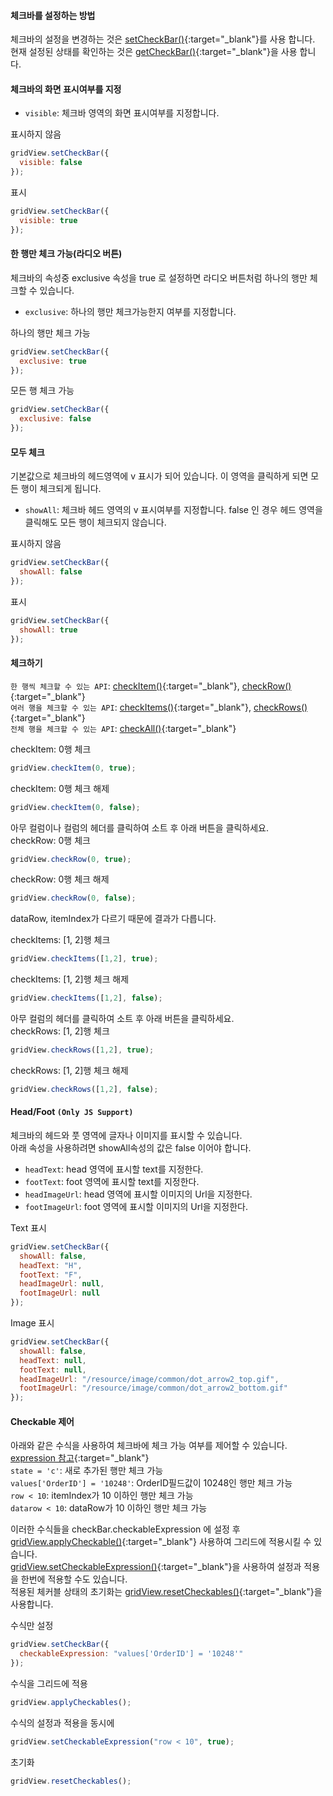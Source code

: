 #### 체크바를 설정하는 방법
체크바의 설정을 변경하는 것은 [setCheckBar()](http://help.realgrid.com/api/GridBase/setCheckBar/){:target="_blank"}를 사용 합니다.  
현재 설정된 상태를 확인하는 것은 [getCheckBar()](http://help.realgrid.com/api/GridBase/getCheckBar/){:target="_blank"}을 사용 합니다.

#### 체크바의 화면 표시여부를 지정   
- `visible`: 체크바 영역의 화면 표시여부를 지정합니다. 

<a class="btn primary small round lowercase" id="btnSetVisibleFalse">표시하지 않음</a>

```js
gridView.setCheckBar({
  visible: false  
});
```

<a class="btn primary small round lowercase" id="btnSetVisibleTrue">표시</a>

```js
gridView.setCheckBar({
  visible: true  
});
```

#### 한 행만 체크 가능(라디오 버튼) 
체크바의 속성중 exclusive 속성을 true 로 설정하면 라디오 버튼처럼 하나의 행만 체크할 수 있습니다.

- `exclusive`: 하나의 행만 체크가능한지 여부를 지정합니다.  

<a class="btn primary small round lowercase" id="btnSetExclusiveTrue">하나의 행만 체크 가능</a>

```js
gridView.setCheckBar({
  exclusive: true  
});
```

<a class="btn primary small round lowercase" id="btnSetExclusiveFalse">모든 행 체크 가능</a>

```js
gridView.setCheckBar({
  exclusive: false  
});
```

#### 모두 체크
기본값으로 체크바의 헤드영역에 v 표시가 되어 있습니다. 이 영역을 클릭하게 되면 모든 행이 체크되게 됩니다.  

- `showAll`: 체크바 헤드 영역의 v 표시여부를 지정합니다. false 인 경우 헤드 영역을 클릭해도 모든 행이 체크되지 않습니다.  

<a class="btn primary small round lowercase" id="btnSetShowAllFalse">표시하지 않음</a>

```js
gridView.setCheckBar({
  showAll: false  
});
```

<a class="btn primary small round lowercase" id="btnSetShowAllTrue">표시</a>

```js
gridView.setCheckBar({
  showAll: true  
});
```

#### 체크하기
`한 행씩 체크할 수 있는 API`: [checkItem()](http://help.realgrid.com/api/GridBase/checkItem/){:target="_blank"}, [checkRow()](http://help.realgrid.com/api/GridBase/checkRow/){:target="_blank"}  
`여러 행을 체크할 수 있는 API`: [checkItems()](http://help.realgrid.com/api/GridBase/checkItems/){:target="_blank"}, [checkRows()](http://help.realgrid.com/api/GridBase/checkRows/){:target="_blank"}  
`전체 행을 체크할 수 있는 API`: [checkAll()](http://help.realgrid.com/api/GridBase/checkAll/){:target="_blank"}  

<a class="btn primary small round lowercase" id="btnCheckItemTrue">checkItem: 0행 체크</a>

```js
gridView.checkItem(0, true);  
```

<a class="btn primary small round lowercase" id="btnCheckItemFalse">checkItem: 0행 체크 해제</a>

```js
gridView.checkItem(0, false);  
```

아무 컬럼이나 컬럼의 헤더를 클릭하여 소트 후 아래 버튼을 클릭하세요.  
<a class="btn primary small round lowercase" id="btnCheckRowTrue">checkRow: 0행 체크</a>

```js
gridView.checkRow(0, true);  
```

<a class="btn primary small round lowercase" id="btnCheckRowFalse">checkRow: 0행 체크 해제</a>

```js
gridView.checkRow(0, false);  
```
dataRow, itemIndex가 다르기 때문에 결과가 다릅니다.   

<a class="btn primary small round lowercase" id="btnCheckItemsTrue">checkItems: [1, 2]행 체크</a>

```js
gridView.checkItems([1,2], true);  
```

<a class="btn primary small round lowercase" id="btnCheckItemsFalse">checkItems: [1, 2]행 체크 해제</a>

```js
gridView.checkItems([1,2], false);  
```

아무 컬럼의 헤더를 클릭하여 소트 후 아래 버튼을 클릭하세요.  
<a class="btn primary small round lowercase" id="btnCheckRowsTrue">checkRows: [1, 2]행 체크</a>

```js
gridView.checkRows([1,2], true);  
```

<a class="btn primary small round lowercase" id="btnCheckRowsFalse">checkRows: [1, 2]행 체크 해제</a>

```js
gridView.checkRows([1,2], false);  
```

#### Head/Foot `(Only JS Support)`
체크바의 헤드와 풋 영역에 글자나 이미지를 표시할 수 있습니다.  
아래 속성을 사용하려면 showAll속성의 값은 false 이어야 합니다.

- `headText`: head 영역에 표시할 text를 지정한다.    
- `footText`: foot 영역에 표시할 text를 지정한다.   
- `headImageUrl`: head 영역에 표시할 이미지의 Url을 지정한다.  
- `footImageUrl`: foot 영역에 표시할 이미지의 Url을 지정한다.  

<a class="btn primary small round lowercase" id="btnSetText">Text 표시</a>

```js
gridView.setCheckBar({
  showAll: false,
  headText: "H",  
  footText: "F",
  headImageUrl: null,  
  footImageUrl: null  
});
```

<a class="btn primary small round lowercase" id="btnSetImage">Image 표시</a>

```js
gridView.setCheckBar({
  showAll: false,
  headText: null,  
  footText: null,
  headImageUrl: "/resource/image/common/dot_arrow2_top.gif",  
  footImageUrl: "/resource/image/common/dot_arrow2_bottom.gif"  
});
```

#### Checkable 제어
아래와 같은 수식을 사용하여 체크바에 체크 가능 여부를 제어할 수 있습니다. [expression 참고](http://help.realgrid.com/api/features/Expression/){:target="_blank"}  
`state = 'c'`: 새로 추가된 행만 체크 가능   
`values['OrderID'] = '10248'`: OrderID필드값이 10248인 행만 체크 가능   
`row < 10`: itemIndex가 10 이하인 행만 체크 가능    
`datarow < 10`: dataRow가 10 이하인 행만 체크 가능  

이러한 수식들을 checkBar.checkableExpression 에 설정 후 [gridView.applyCheckable()](http://help.realgrid.com/api/GridBase/applyCheckables/){:target="_blank"} 사용하여 그리드에 적용시킬 수 있습니다.  
[gridView.setCheckableExpression()](http://help.realgrid.com/api/GridBase/setCheckableExpression/){:target="_blank"}을 사용하여 설정과 적용을 한번에 적용할 수도 있습니다.  
적용된 체커블 상태의 초기화는 [gridView.resetCheckables()](http://help.realgrid.com/api/GridBase/resetCheckables/){:target="_blank"}을 사용합니다.  

<a class="btn primary small round lowercase" id="btnCheckableExpression">수식만 설정</a>

```js
gridView.setCheckBar({
  checkableExpression: "values['OrderID'] = '10248'"
});
```

<a class="btn primary small round lowercase" id="btnApplyCheckables">수식을 그리드에 적용</a>

```js
gridView.applyCheckables();
```

<a class="btn primary small round lowercase" id="btnSetCheckableExpression">수식의 설정과 적용을 동시에</a>

```js
gridView.setCheckableExpression("row < 10", true);
```

<a class="btn primary small round lowercase" id="btnResetCheckables">초기화</a>

```js
gridView.resetCheckables();
```


<script>

  $('#btnSetVisibleFalse').click(function() {
    gridView.setCheckBar({
      visible: false  
    });
  });

  $('#btnSetVisibleTrue').click(function() {
    gridView.setCheckBar({
      visible: true  
    });
  });

  $('#btnSetExclusiveTrue').click(function() {
    gridView.setCheckBar({
      exclusive: true  
    });
  });

  $('#btnSetExclusiveFalse').click(function() {
    gridView.setCheckBar({
      exclusive: false  
    });
  });

   $('#btnSetShowAllFalse').click(function() {
    gridView.setCheckBar({
      showAll: false  
    });
  });

  $('#btnSetShowAllTrue').click(function() {
    gridView.setCheckBar({
      showAll: true     
    });
  }); 

  $('#btnCheckItemTrue').click(function() {
    gridView.checkItem(0, true); 
  }); 

  $('#btnCheckItemFalse').click(function() {
    gridView.checkItem(0, false); 
  }); 

  $('#btnCheckRowTrue').click(function() {
    gridView.checkRow(0, true); 
  }); 

  $('#btnCheckRowFalse').click(function() {
    gridView.checkRow(0, false); 
  }); 

  $('#btnCheckItemsTrue').click(function() {
    gridView.checkItems([1,2], true); 
  }); 

  $('#btnCheckItemsFalse').click(function() {
    gridView.checkItems([1,2], false); 
  }); 

  $('#btnCheckRowsTrue').click(function() {
    gridView.checkRows([1,2], true); 
  }); 

  $('#btnCheckRowsFalse').click(function() {
    gridView.checkRows([1,2], false); 
  });   

  $('#btnSetText').click(function() {
    gridView.setCheckBar({
      showAll: false,
      headText: "H",  
      footText: "F",
      headImageUrl: null,  
      footImageUrl: null  
    });
  });

  $('#btnSetImage').click(function() {
    gridView.setCheckBar({
      showAll: false,
      headText: null,  
      footText: null,
      headImageUrl: "{{"/resource/image/common/" | prepend: site.baseurl}}" + "/dot_arrow2_top.gif",  
      footImageUrl: "{{"/resource/image/common/" | prepend: site.baseurl}}" + "/dot_arrow2_bottom.gif"  
    });
  });  

  $('#btnCheckableExpression').click(function() {
    gridView.setCheckBar({
      checkableExpression: "values['OrderID'] = '10248'"
    }); 
  });   

  $('#btnApplyCheckables').click(function() {
    gridView.applyCheckables();
  });   

  $('#btnSetCheckableExpression').click(function() {
    gridView.setCheckableExpression("row < 10", true);
  });   

  $('#btnResetCheckables').click(function() {
    gridView.resetCheckables(); 
  });   

</script>
